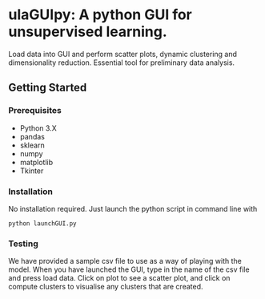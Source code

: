 # ulaGUIpy: A python GUI for unsupervised learning. 
Load data into GUI and perform scatter plots, dynamic clustering and dimensionality reduction. 
Essential tool for preliminary data analysis. 

## Getting Started

### Prerequisites

* Python 3.X
* pandas
* sklearn
* numpy
* matplotlib
* Tkinter

### Installation

No installation required. Just launch the python script in command line with 

```
python launchGUI.py
```

### Testing

We have provided a sample csv file to use as a way of playing with the model. 
When you have launched the GUI, type in the name of the csv file and press load data.
Click on plot to see a scatter plot, and click on compute clusters to visualise any clusters that are created. 


